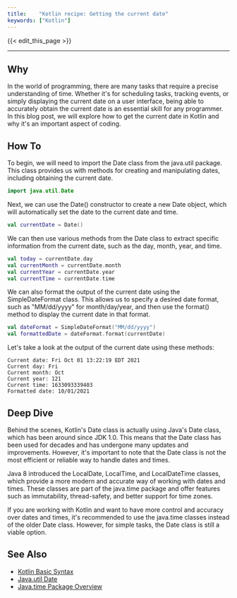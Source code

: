 ```yaml
---
title:    "Kotlin recipe: Getting the current date"
keywords: ["Kotlin"]
---
```


{{< edit_this_page >}}

---

## Why

In the world of programming, there are many tasks that require a precise understanding of time. Whether it's for scheduling tasks, tracking events, or simply displaying the current date on a user interface, being able to accurately obtain the current date is an essential skill for any programmer. In this blog post, we will explore how to get the current date in Kotlin and why it's an important aspect of coding.

## How To

To begin, we will need to import the Date class from the java.util package. This class provides us with methods for creating and manipulating dates, including obtaining the current date.

```Kotlin
import java.util.Date
```

Next, we can use the Date() constructor to create a new Date object, which will automatically set the date to the current date and time.

```Kotlin
val currentDate = Date()
```

We can then use various methods from the Date class to extract specific information from the current date, such as the day, month, year, and time.

```Kotlin
val today = currentDate.day
val currentMonth = currentDate.month
val currentYear = currentDate.year
val currentTime = currentDate.time
```

We can also format the output of the current date using the SimpleDateFormat class. This allows us to specify a desired date format, such as "MM/dd/yyyy" for month/day/year, and then use the format() method to display the current date in that format.

```Kotlin
val dateFormat = SimpleDateFormat("MM/dd/yyyy")
val formattedDate = dateFormat.format(currentDate)
```

Let's take a look at the output of the current date using these methods:

```
Current date: Fri Oct 01 13:22:19 EDT 2021
Current day: Fri
Current month: Oct
Current year: 121
Current time: 1633093339403
Formatted date: 10/01/2021
```

## Deep Dive

Behind the scenes, Kotlin's Date class is actually using Java's Date class, which has been around since JDK 1.0. This means that the Date class has been used for decades and has undergone many updates and improvements. However, it's important to note that the Date class is not the most efficient or reliable way to handle dates and times.

Java 8 introduced the LocalDate, LocalTime, and LocalDateTime classes, which provide a more modern and accurate way of working with dates and times. These classes are part of the java.time package and offer features such as immutability, thread-safety, and better support for time zones.

If you are working with Kotlin and want to have more control and accuracy over dates and times, it's recommended to use the java.time classes instead of the older Date class. However, for simple tasks, the Date class is still a viable option.

## See Also

- [Kotlin Basic Syntax](https://kotlinlang.org/docs/basic-syntax.html)
- [Java.util Date](https://docs.oracle.com/javase/8/docs/api/java/util/Date.html)
- [Java.time Package Overview](https://docs.oracle.com/javase/8/docs/api/java/time/package-summary.html)